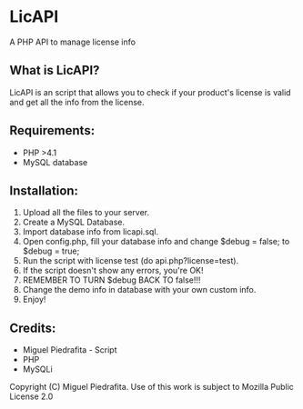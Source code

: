 # LicAPI
A PHP API to manage license info

## What is LicAPI?

LicAPI is an script that allows you to check if your product's license is valid and get all the info from the license.

## Requirements:

- PHP >4.1
- MySQL database

## Installation:

1. Upload all the files to your server.
2. Create a MySQL Database.
3. Import database info from licapi.sql.
4. Open config.php, fill your database info and change $debug = false; to $debug = true;
5. Run the script with license test (do api.php?license=test).
6. If the script doesn't show any errors, you're OK!
7. REMEMBER TO TURN $debug BACK TO false!!!
8. Change the demo info in database with your own custom info.
9. Enjoy!

## Credits:

- Miguel Piedrafita - Script
- PHP
- MySQLi

Copyright (C) Miguel Piedrafita. Use of this work is subject to Mozilla Public License 2.0
